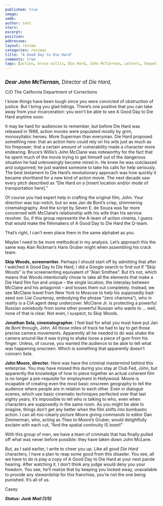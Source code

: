 ```yaml
---
published: true
image: 
imdb: 
author: test 
stars: 
excerpt: 
position: 
addressee: 
layout: review
categories: reviews
title: "A Good Day to Die Hard"
comments: true
tags: [action, bruce willis, Die Hard, John McTiernan, Letters, Sequel, shitty sequels]
---
```

<div><p><span class="full-image-block ssNonEditable"><span><a href="/letters/2013/2/15/a-good-day-to-die-hard.html"><img src="http://static.squarespace.com/static/5005f6bcc4aa41161b33e89e/5329cf1fe4b07c068ebf74de/5329cf1fe4b07c068ebf77bd/1360959674993/a-good-day-to-die-hard.jpg" alt="" /></a></span></span></p>
<p><span style="font-size:120%;"><em style="font-weight:bold;">Dear John McTiernan,</em> Director of <em>Die Hard,</em></span></p>
<p>C/O The California Department of Corrections</p>
<p>I know things have been tough since you were convicted of obstruction of justice. But I bring you glad tidings. There&rsquo;s one positive that you can take away from your incarceration: you won&#8217;t be able to see A Good Day to Die Hard anytime soon.&nbsp;</p>
<p>It may be hard for audiences to remember, but before Die Hard was released in 1988, action movies were populated mostly by grim, monosyllabic heroes. More Superman than everyman. Die Hard proposed something new: that an action hero could rely on his wits just as much as his firepower; that a certain amount of vulnerability made a character more endearing. Bruce&#8217;s Willis&#8217;s John McClane was noteworthy for the fact that he spent much of the movie trying to get himself out of the dangerous situation he had unknowingly become mired in. He knew he was outclassed and outgunned; he just wanted someone to take his calls for help seriously. The best testament to Die Hard&#8217;s revolutionary approach was how quickly it became shorthand for a new kind of action movie. The next decade saw every pitch described as &#8220;Die Hard on a [insert location and/or mode of transportation here].&rdquo;</p>
<p>Of course you had expert help in crafting the original film, John. Your direction was top-notch, but so was Jan de Bont&rsquo;s crisp, shimmering cinematography. And the script by Seven E. de Souza was far more concerned with McClane&rsquo;s relationship with his wife than his service revolver. So, if this group represents the A-team of action cinema, I guess that would make the filmmakers of A Good Day to Die Hard the &Omega;-team.&nbsp;</p>
<p>That&rsquo;s right, I can&rsquo;t even place them in the same alphabet as you.</p>
<p>Maybe I need to be more methodical in my analysis. Let&rsquo;s approach this the same way Alan Rickman&rsquo;s Hans Gruber might when assembling his crack team:</p>
<p><strong>Skip Woods, screenwriter.</strong> Perhaps I should start off by admitting that after I watched A Good Day to Die Hard, I did a Google search to find out if &ldquo;Skip Woods&rdquo; is the screenwriting equivalent of &ldquo;Alan Smithee&rdquo;. But it&rsquo;s not, which means that Woods intentionally chose to take all the elements that make a Die Hard film fun and unique &ndash; the single location, the interplay between McClane and his antagonist &ndash; and tosses them out completely. Instead, we see McClane travel from New York to Moscow to help his supposedly bad-seed son (Jai Courtenay, embodying the phrase &ldquo;zero charisma&rdquo;), who in reality is a CIA agent deep undercover. McClane Jr. is protecting a powerful Russian somebody from some other powerful Russian who wants to &hellip; well, none of that is clear. Not even, I suspect, to Skip Woods.</p>
<p><strong>Jonathan Sela, cinematographer.</strong> I feel bad for what you must have put Jan de Bont through, John. All those miles of track he had to lay to get those precise camera movements. Apparently all he needed to do was shake the camera around like it was trying to shake loose a piece of gum from his finger. Unless, of course, you wanted the audience to be able to tell what was happening onscreen. Which is something that apparently doesn&rsquo;t concern Sela.</p>
<p><strong>John Moore, director.</strong> Here was have the criminal mastermind behind this enterprise. You may have missed this during you stay at Club Fed, John, but apparently the knowledge of how to piece together an actual coherent film is no longer a pre-requisite for employment in Hollywood. Moore is incapable of creating even the most basic onscreen geography to tell the audience where people are in relation to each other. Even in dialogue scenes, which use basic cinematic techniques perfected over that last eighty years, it&rsquo;s impossible to tell who is talking to who, even when characters are supposedly in the same room. As you might be able to imagine, things don&rsquo;t get any better when the film shifts into bombastic action. I can all-too-clearly picture Moore giving commands to editor Dan Zimmerman, who, acting as Theo to Moore&rsquo;s Gruber, would delightfully exclaim with each cut, &ldquo;And the spatial continuity IS <em>toast</em>!&rdquo;</p>
<p>With this group of men, we have a team of criminals that has finally pulled off what was never before possible: they have taken down John McLane.&nbsp;</p>
<p>But, as I said earlier, I write to cheer you up. Like all good <em>Die Hard</em> characters, I have a plan to reap some good from this disaster. You see, all we have to do is play a copy of A Good Day to Die Hard at your next parole hearing. After watching it, I don&rsquo;t think any judge would deny you your freedom. You see, he&rsquo;ll realize that by keeping you locked away, unavailable to provide any stewardship for this franchise, you&rsquo;re not the one being punished. It&rsquo;s all of us.</p>
<p>Casey</p>
<p><strong><em>Status: Junk Mail (1/5)</em></strong></p>
<div></div></div>
